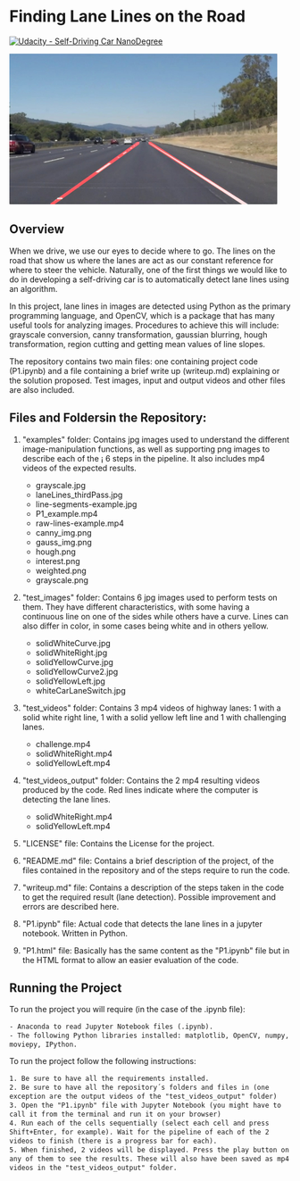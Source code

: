 # **Finding Lane Lines on the Road** 
[![Udacity - Self-Driving Car NanoDegree](https://s3.amazonaws.com/udacity-sdc/github/shield-carnd.svg)](http://www.udacity.com/drive)

<img src="examples/laneLines_thirdPass.jpg" width="480" alt="Combined Image" />

Overview
---

When we drive, we use our eyes to decide where to go.  The lines on the road that show us where the lanes are act as our constant reference for where to steer the vehicle.  Naturally, one of the first things we would like to do in developing a self-driving car is to automatically detect lane lines using an algorithm.

In this project, lane lines in images are detected using Python as the primary programming language, and OpenCV, which is a package that has many useful tools for analyzing images. Procedures to achieve this will include: grayscale conversion, canny transformation, gaussian blurring, hough transformation, region cutting and getting mean values of line slopes. 

The repository contains two main files: one containing project code (P1.ipynb) and a file containing a brief write up (writeup.md) explaining or the solution proposed. Test images, input and output videos and other files are also included.


Files and Foldersin the Repository:
---


1. "examples" folder: Contains jpg images used to understand  the different image-manipulation functions, as well as supporting png images to describe each of the ¡ 6 steps in the pipeline. It also includes mp4 videos of the expected results.
    - grayscale.jpg
    - laneLines_thirdPass.jpg
    - line-segments-example.jpg
    - P1_example.mp4
    - raw-lines-example.mp4
    - canny_img.png
    - gauss_img.png
    - hough.png
    - interest.png
    - weighted.png
    - grayscale.png

2. "test_images" folder: Contains 6 jpg images used to perform tests on them. They have different characteristics, with some having a continuous line on one of the sides while others have a curve. Lines can also differ in color, in some cases being white and in others yellow.
    - solidWhiteCurve.jpg
    - solidWhiteRight.jpg
    - solidYellowCurve.jpg
    - solidYellowCurve2.jpg
    - solidYellowLeft.jpg
    - whiteCarLaneSwitch.jpg

3. "test_videos" folder: Contains 3 mp4 videos of highway lanes: 1 with a solid white right line, 1 with a solid yellow left line and 1 with challenging lanes.
    - challenge.mp4
    - solidWhiteRight.mp4
    - solidYellowLeft.mp4

4. "test_videos_output" folder: Contains the 2 mp4 resulting videos produced by the code. Red lines  indicate where the computer is detecting the lane lines. 
    - solidWhiteRight.mp4
    - solidYellowLeft.mp4

5. "LICENSE" file: Contains the License for the project.

6. "README.md" file: Contains a brief description of the project, of the files contained in the repository and of the steps require to run the code.

7. "writeup.md" file: Contains a description of the steps taken in the code to get the required result (lane detection). Possible improvement and errors are described here. 

8. "P1.ipynb" file: Actual code that detects the lane lines in a jupyter notebook. Written in Python.

9. "P1.html" file: Basically has the same content as the "P1.ipynb" file but in the HTML format to allow an easier evaluation of the code.

Running the  Project
---

To run the project you will require (in the case of the .ipynb file):

    - Anaconda to read Jupyter Notebook files (.ipynb).
    - The following Python libraries installed: matplotlib, OpenCV, numpy, moviepy, IPython.

To run the project follow the following instructions:

    1. Be sure to have all the requirements installed.
    2. Be sure to have all the repository´s folders and files in (one exception are the output videos of the "test_videos_output" folder)
    3. Open the "P1.ipynb" file with Jupyter Notebook (you might have to call it from the terminal and run it on your browser)
    4. Run each of the cells sequentially (select each cell and press Shift+Enter, for example). Wait for the pipeline of each of the 2 videos to finish (there is a progress bar for each). 
    5. When finished, 2 videos will be displayed. Press the play button on any of them to see the results. These will also have been saved as mp4 videos in the "test_videos_output" folder.




